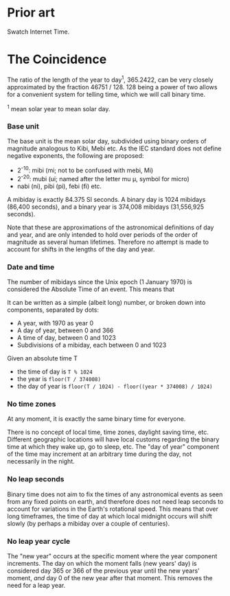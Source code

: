 # Prior art

Swatch Internet Time.

# The Coincidence

The ratio of the length of the year to day<sup>1</sup>, 365.2422, can be very closely approximated by the fraction 46751 / 128. 128 being a power of two allows for a convenient system for telling time, which we will call binary time.

<sup>1</sup> mean solar year to mean solar day.

### Base unit

The base unit is the mean solar day, subdivided using binary orders of magnitude analogous to Kibi, Mebi etc. As the IEC standard does not define negative exponents, the following are proposed:

- 2<sup>-10</sup>: mibi (mi; not to be confused with mebi, Mi)
- 2<sup>-20</sup>: mubi (ui; named after the letter mu μ, symbol for micro)
- nabi (ni), pibi (pi), febi (fi) etc.

A mibiday is exactly 84.375 SI seconds. A binary day is 1024 mibidays (86,400 seconds), and a binary year is 374,008 mibidays (31,556,925 seconds). 

Note that these are approximations of the astronomical definitions of day and year, and are only intended to hold over periods of the order of magnitude as several human lifetimes. Therefore no attempt is made to account for shifts in the lengths of the day and year.

### Date and time

The number of mibidays since the Unix epoch (1 January 1970) is considered the Absolute Time of an event. This means that 

It can be written as a simple (albeit long) number, or broken down into components, separated by dots:
- A year, with 1970 as year 0
- A day of year, between 0 and 366
- A time of day, between 0 and 1023
- Subdivisions of a mibiday, each between 0 and 1023

Given an absolute time T
- the time of day is `T % 1024`
- the year is `floor(T / 374008)`
- the day of year is `floor(T / 1024) - floor((year * 374008) / 1024)`

### No time zones

At any moment, it is exactly the same binary time for everyone.

There is no concept of local time, time zones, daylight saving time, etc. Different geographic locations will have local customs regarding the binary time at which they wake up, go to sleep, etc. The "day of year" component of the time may increment at an arbitrary time during the day, not necessarily in the night.

### No leap seconds

Binary time does not aim to fix the times of any astronomical events as seen from any fixed points on earth, and therefore does not need leap seconds to account for variations in the Earth's rotational speed. This means that over long timeframes, the time of day at which local midnight occurs will shift slowly (by perhaps a mibiday over a couple of centuries).

### No leap year cycle

The "new year" occurs at the specific moment where the year component increments. The day on which the moment falls (new years' day) is considered day 365 or 366 of the previous year until the new years' moment, *and* day 0 of the new year after that moment. This removes the need for a leap year.
